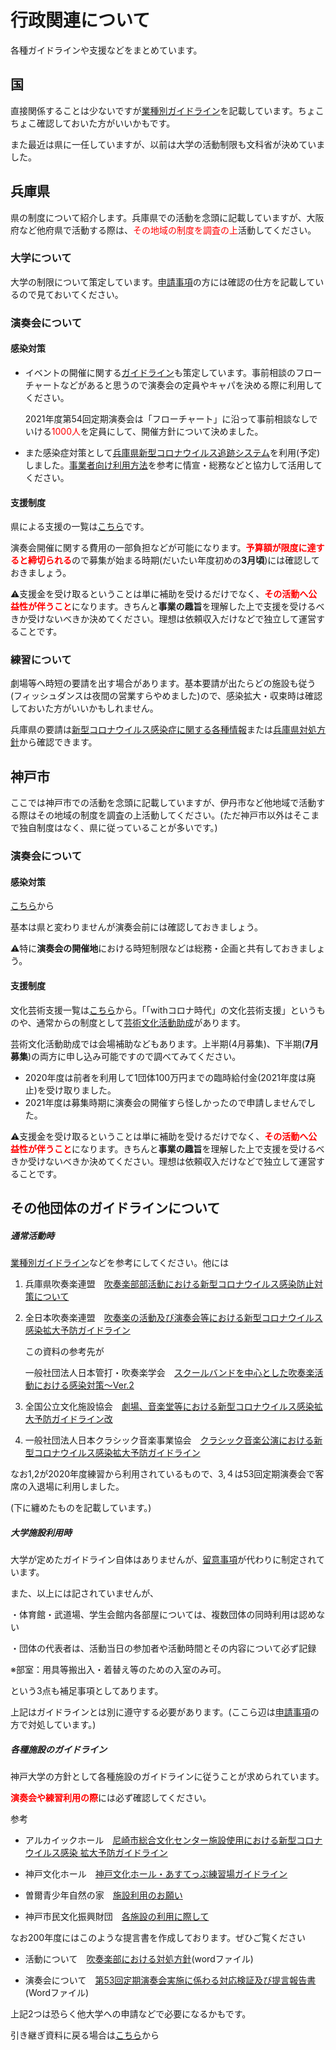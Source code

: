 # 行政関連について

各種ガイドラインや支援などをまとめています。

## 国

直接関係することは少ないですが[業種別ガイドライン](https://www.mext.go.jp/a_menu/coronavirus/mext_00028.html)を記載しています。ちょこちょこ確認しておいた方がいいかもです。

また最近は県に一任していますが、以前は大学の活動制限も文科省が決めていました。



## 兵庫県

県の制度について紹介します。兵庫県での活動を念頭に記載していますが、大阪府など他府県で活動する際は、<font color="red">その地域の制度を調査の上</font>活動してください。

### 大学について

大学の制限について策定しています。[申請事項](https://kuwo-git.github.io/covid/%E7%94%B3%E8%AB%8B%E4%BA%8B%E9%A0%85/shinsei.html)の方には確認の仕方を記載しているので見ておいてください。

### 演奏会について

#### 感染対策

- イベントの開催に関する[ガイドライン](https://web.pref.hyogo.lg.jp/kk42/daikiboibennto.html)も策定しています。事前相談のフローチャートなどがあると思うので演奏会の定員やキャパを決める際に利用してください。

  2021年度第54回定期演奏会は「フローチャート」に沿って事前相談なしでいける<font color="red">1000人</font>を定員にして、開催方針について決めました。

- また感染症対策として[兵庫県新型コロナウイルス追跡システム](https://web.pref.hyogo.lg.jp/kk39/covid19_chase.html)を利用(予定)しました。[事業者向け利用方法](https://web.pref.hyogo.lg.jp/kk39/covid19_chase01.html)を参考に情宣・総務などと協力して活用してください。

#### 支援制度

県による支援の一覧は[こちら](https://web.pref.hyogo.lg.jp/kk18/ac13_000000011.html)です。

演奏会開催に関する費用の一部負担などが可能になります。<font color="red">**予算額が限度に達すると締切られる**</font>ので募集が始まる時期(だいたい年度初めの**3月頃**)には確認しておきましょう。

⚠️支援金を受け取るということは単に補助を受けるだけでなく、<font color="red">**その活動へ公益性が伴うこと**</font>になります。きちんと**事業の趣旨**を理解した上で支援を受けるべきか受けないべきか決めてください。理想は依頼収入だけなどで独立して運営することです。

### 練習について

劇場等へ時短の要請を出す場合があります。基本要請が出たらどの施設も従う(フィッシュダンスは夜間の営業すらやめました)ので、感染拡大・収束時は確認しておいた方がいいかもしれません。

兵庫県の要請は[新型コロナウイルス感染症に関する各種情報](https://web.pref.hyogo.lg.jp/kk03/corona/corona_info.html#yousei)または[兵庫県対処方針](https://web.pref.hyogo.lg.jp/kk03/coronataishohoushin0413.html)から確認できます。

## 神戸市

ここでは神戸市での活動を念頭に記載していますが、伊丹市など他地域で活動する際はその地域の制度を調査の上活動してください。(ただ神戸市以外はそこまで独自制度はなく、県に従っていることが多いです。)

### 演奏会について

#### 感染対策

[こちら](https://www.city.kobe.lg.jp/a56164/kurashi/activate/support/covidtaisaku.html)から

基本は県と変わりませんが演奏会前には確認しておきましょう。

⚠️特に**演奏会の開催地**における時短制限などは総務・企画と共有しておきましょう。

#### 支援制度

文化芸術支援一覧は[こちら](https://www.city.kobe.lg.jp/kanko/bunka/index.html)から。「「withコロナ時代」の文化芸術支援」というものや、通常からの制度として[芸術文化活動助成](https://www.city.kobe.lg.jp/a36708/kanko/bunka/gyose/support/top.html)があります。

芸術文化活動助成では会場補助などもあります。上半期(4月募集)、下半期(**7月募集**)の両方に申し込み可能ですので調べてみてください。

- 2020年度は前者を利用して1団体100万円までの臨時給付金(2021年度は廃止)を受け取りました。
- 2021年度は募集時期に演奏会の開催すら怪しかったので申請しませんでした。

⚠️支援金を受け取るということは単に補助を受けるだけでなく、<font color="red">**その活動へ公益性が伴うこと**</font>になります。きちんと**事業の趣旨**を理解した上で支援を受けるべきか受けないべきか決めてください。理想は依頼収入だけなどで独立して運営することです。



## その他団体のガイドラインについて

##### 通常活動時

[業種別ガイドライン](https://www.mext.go.jp/a_menu/coronavirus/mext_00028.html)などを参考にしてください。他には

1. 兵庫県吹奏楽連盟　[吹奏楽部部活動における新型コロナウイルス感染防止対策について](https://wpmanager.buffet-group.com/wp-content/uploads/2020/06/Ver4000_200916_吹奏楽部部活動における新型コロナウイルス感染防止対策について.pdf)

2. 全日本吹奏楽連盟　[吹奏楽の活動及び演奏会等における新型コロナウイルス感染拡大予防ガイドライン](http://www.ajba.or.jp/guideline.pdf)

   この資料の参考先が　

   一般社団法人日本管打・吹奏楽学会　[スクールバンドを中心とした吹奏楽活動における感染対策～Ver.2 ](http://www.jas-wind.net/pdf/20200828COVID-19musiccultureprojectschoolband_ver2.pdf)

3. 全国公立文化施設協会　[劇場、音楽堂等における新型コロナウイルス感染拡大予防ガイドライン改](https://www.zenkoubun.jp/covid_19/files/0918covid_19.pdf)

4. 一般社団法人日本クラシック音楽事業協会　[クラシック音楽公演における新型コロナウイルス感染拡大予防ガイドライン](https://www.classic.or.jp/2020/12/blog-post.html)

 なお1,2が2020年度練習から利用されているもので、3,４は53回定期演奏会で客席の入退場に利用しました。

(下に纏めたものを記載しています。)

##### 大学施設利用時

大学が定めたガイドライン自体はありませんが、[留意事項](https://www.kobe-u.ac.jp/documents/NEWS/info/svsc/2020_10_14.pdf)が代わりに制定されています。

また、以上には記されていませんが、　　　

・体育館・武道場、学生会館内各部屋については、複数団体の同時利用は認めない

・団体の代表者は、活動当日の参加者や活動時間とその内容について必ず記録

※部室：用具等搬出入・着替え等のための入室のみ可。

という3点も補足事項としてあります。

上記はガイドラインとは別に遵守する必要があります。(ここら辺は[申請事項](https://kuwo-git.github.io/covid/%E7%94%B3%E8%AB%8B%E4%BA%8B%E9%A0%85/shinsei.html)の方で対処しています。)

##### 各種施設のガイドライン

神戸大学の方針として各種施設のガイドラインに従うことが求められています。

<font color="red">**演奏会や練習利用の際**</font>には必ず確認してください。

参考

- アルカイックホール　[尼崎市総合文化センター施設使用における新型コロナウイルス感染
   拡大予防ガイドライン](https://www.archaic.or.jp/test/system/ckfinder/userfiles/files/covid-19_guideline.pdf)

- 神戸文化ホール　[神戸文化ホール・あすてっぷ練習場ガイドライン](https://www.kobe-bunka.jp/hall/covid-19/asuteppu-guideline/)

- 曽爾青少年自然の家　[施設利用のお願い](https://soni.niye.go.jp/archives/2710)
- 神戸市民文化振興財団　[各施設の利用に際して](https://www.kobe-bunka.jp/new/__announce0424-2/)

なお200年度にはこのような提言書を作成しております。ぜひご覧ください

- 活動について　[吹奏楽部における対処方針](https://kuwo-git.github.io/covid/%E8%A1%8C%E6%94%BF%E9%96%A2%E9%80%A3/SARSCOV2_N_P_KUWO2021.docx)(wordファイル)

- 演奏会について　[第53回定期演奏会実施に係わる対応検証及び提言報告書](https://kuwo-git.github.io/covid/%E8%A1%8C%E6%94%BF%E9%96%A2%E9%80%A3/%E7%AC%AC53%E5%9B%9E%E5%AE%9A%E6%9C%9F%E6%BC%94%E5%A5%8F%E4%BC%9A%E5%AE%9F%E6%96%BD%E3%81%AB%E4%BF%82%E3%82%8F%E3%82%8B%E5%AF%BE%E5%BF%9C%E6%A4%9C%E8%A8%BC%E5%8F%8A%E3%81%B3%E6%8F%90%E8%A8%80%E5%A0%B1%E5%91%8A%E6%9B%B8.docx)(Wordファイル)

上記2つは恐らく他大学への申請などで必要になるかもです。



引き継ぎ資料に戻る場合は[こちら](https://kuwo-git.github.io/covid/)から